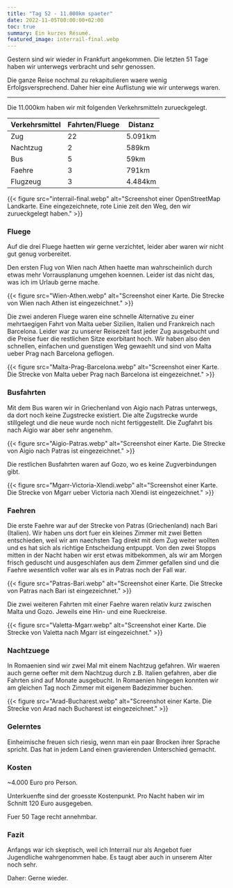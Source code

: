 ```yaml
---
title: "Tag 52 - 11.000km spaeter"
date: 2022-11-05T00:00:00+02:00
toc: true
summary: Ein kurzes Résumé.
featured_image: interrail-final.webp
---
```


Gestern sind wir wieder in Frankfurt angekommen. Die letzten 51 Tage haben wir
unterwegs verbracht und sehr genossen.

Die ganze Reise nochmal zu rekapitulieren waere wenig Erfolgsversprechend. Daher
hier eine Auflistung wie wir unterwegs waren.

---

Die 11.000km haben wir mit folgenden Verkehrsmitteln zurueckgelegt.

| Verkehrsmittel | Fahrten/Fluege | Distanz |
| -------------- | ------- | ------- |
| Zug            | 22      | 5.091km  |
| Nachtzug       | 2       | 589km   |
| Bus            | 5       | 59km    |
| Faehre         | 3       | 791km   |
| Flugzeug       | 3       | 4.484km  |

{{< figure src="interrail-final.webp" alt="Screenshot einer OpenStreetMap Landkarte. Eine eingezeichnete, rote Linie zeit den Weg, den wir zurueckgelegt haben." >}}

### Fluege

Auf die drei Fluege haetten wir gerne verzichtet, leider aber waren wir nicht
gut genug vorbereitet.

Den ersten Flug von Wien nach Athen haette man
wahrscheinlich durch etwas mehr Vorrausplanung umgehen koennen. Leider ist das
nicht das, was ich im Urlaub gerne mache.

{{< figure src="Wien-Athen.webp" alt="Screenshot einer Karte. Die Strecke von Wien nach Athen ist eingezeichnet." >}}

Die zwei anderen Fluege waren eine schnelle Alternative zu einer mehrtaegigen
Fahrt von Malta ueber Sizilien, Italien und Frankreich nach Barcelona. Leider
war zu unserer Reisezeit fast jeder Zug ausgebucht und die Preise fuer die
restlichen Sitze exorbitant hoch. Wir haben also den schnellen, einfachen und
guenstigen Weg gewaehlt und sind von Malta ueber Prag nach Barcelona geflogen.

{{< figure src="Malta-Prag-Barcelona.webp" alt="Screenshot einer Karte. Die Strecke von Malta ueber Prag nach Barcelona ist eingezeichnet." >}}

### Busfahrten

Mit dem Bus waren wir in Griechenland von Aigio nach Patras unterwegs, da dort
noch keine Zugstrecke existiert. Die alte Zugstrecke wurde stillgelegt und die
neue wurde noch nicht fertiggestellt. Die Zugfahrt bis nach Aigio war aber sehr
angenehm.

{{< figure src="Aigio-Patras.webp" alt="Screenshot einer Karte. Die Strecke von Aigio nach Patras ist eingezeichnet." >}}

Die restlichen Busfahrten waren auf Gozo, wo es keine Zugverbindungen gibt.

{{< figure src="Mgarr-Victoria-Xlendi.webp" alt="Screenshot einer Karte. Die Strecke von Mgarr ueber Victoria nach Xlendi ist eingezeichnet." >}}

### Faehren

Die erste Faehre war auf der Strecke von Patras (Griechenland) nach Bari
(Italien). Wir haben uns dort fuer ein kleines Zimmer mit zwei Betten
entschieden, weil wir am naechsten Tag direkt mit dem Zug weiter wollten und es
hat sich als richtige Entscheidung entpuppt. Von den zwei Stopps mitten in der
Nacht haben wir erst etwas mitbekommen, als wir am Morgen frisch geduscht und
ausgeschlafen aus dem Zimmer gefallen sind und die Faehre _wesentlich_ voller war
als es in Patras noch der Fall war.

{{< figure src="Patras-Bari.webp" alt="Screenshot einer Karte. Die Strecke von Patras nach Bari ist eingezeichnet." >}}

Die zwei weiteren Fahrten mit einer Faehre waren relativ kurz zwischen Malta und
Gozo. Jeweils eine Hin- und eine Rueckreise.

{{< figure src="Valetta-Mgarr.webp" alt="Screenshot einer Karte. Die Strecke von Valetta nach Mgarr ist eingezeichnet." >}}

### Nachtzuege

In Romaenien sind wir zwei Mal mit einem Nachtzug gefahren. Wir waeren auch
gerne oefter mit dem Nachtzug durch z.B. Italien gefahren, aber die Fahrten sind
auf Monate ausgebucht. In Romaenien hingegen konnten wir am gleichen Tag noch
Zimmer mit eigenem Badezimmer buchen.

{{< figure src="Arad-Bucharest.webp" alt="Screenshot einer Karte. Die Strecke von Arad nach Bucharest ist eingezeichnet." >}}

### Gelerntes

Einheimische freuen sich riesig, wenn man ein paar Brocken ihrer Sprache
spricht. Das hat in jedem Land einen gravierenden Unterschied gemacht.

### Kosten

~4.000 Euro pro Person.

Unterkuenfte sind der groesste Kostenpunkt. Pro Nacht haben wir im Schnitt 120
Euro ausgegeben.

Fuer 50 Tage recht annehmbar.

### Fazit

Anfangs war ich skeptisch, weil ich Interrail nur als Angebot fuer Jugendliche
wahrgenommen habe. Es taugt aber auch in unserem Alter noch sehr.

Daher: Gerne wieder.
